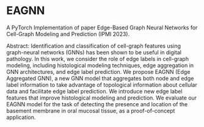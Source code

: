 # EAGNN
A PyTorch Implementation of paper Edge-Based Graph Neural Networks for Cell-Graph Modeling and Prediction (IPMI 2023).

Abstract:
Identification and classification of cell-graph features using graph-neural networks (GNNs) has been shown to be useful in digital pathology. In this work, we consider the role of edge labels in cell-graph modeling, including histological modeling techniques, edge aggregation in GNN architectures, and edge label prediction. We propose EAGNN (Edge Aggregated GNN), a new GNN model that aggregates both node and edge label information to take advantage of topological information about cellular data and facilitate edge label prediction. We introduce new edge label features that improve histological modeling and prediction. We evaluate our EAGNN model for the task of detecting the presence and location of the basement membrane in oral mucosal tissue, as a proof-of-concept application. 
